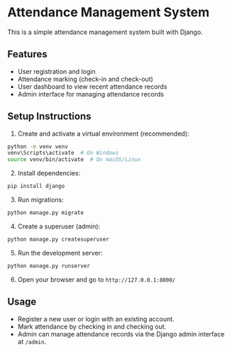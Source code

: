# Attendance Management System

This is a simple attendance management system built with Django.

## Features

- User registration and login
- Attendance marking (check-in and check-out)
- User dashboard to view recent attendance records
- Admin interface for managing attendance records

## Setup Instructions

1. Create and activate a virtual environment (recommended):

```bash
python -m venv venv
venv\Scripts\activate  # On Windows
source venv/bin/activate  # On macOS/Linux
```

2. Install dependencies:

```bash
pip install django
```

3. Run migrations:

```bash
python manage.py migrate
```

4. Create a superuser (admin):

```bash
python manage.py createsuperuser
```

5. Run the development server:

```bash
python manage.py runserver
```

6. Open your browser and go to `http://127.0.0.1:8000/`

## Usage

- Register a new user or login with an existing account.
- Mark attendance by checking in and checking out.
- Admin can manage attendance records via the Django admin interface at `/admin`.
